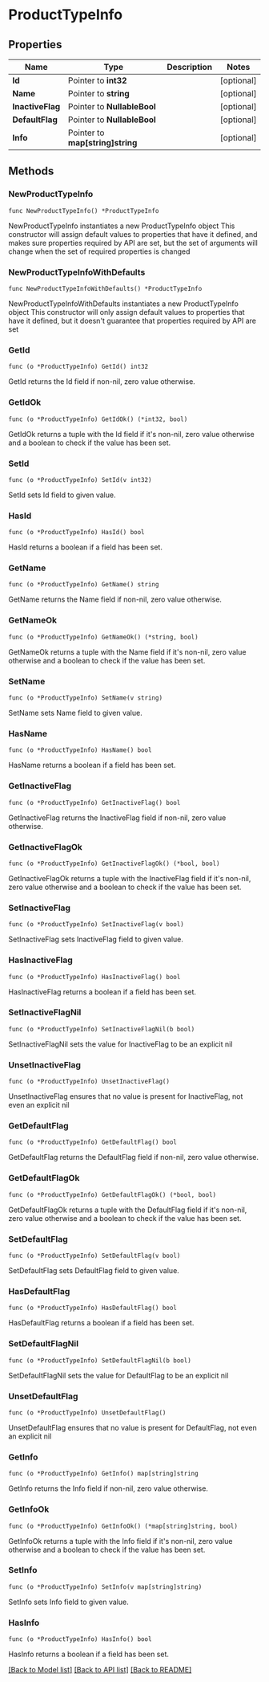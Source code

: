 # ProductTypeInfo

## Properties

Name | Type | Description | Notes
------------ | ------------- | ------------- | -------------
**Id** | Pointer to **int32** |  | [optional] 
**Name** | Pointer to **string** |  | [optional] 
**InactiveFlag** | Pointer to **NullableBool** |  | [optional] 
**DefaultFlag** | Pointer to **NullableBool** |  | [optional] 
**Info** | Pointer to **map[string]string** |  | [optional] 

## Methods

### NewProductTypeInfo

`func NewProductTypeInfo() *ProductTypeInfo`

NewProductTypeInfo instantiates a new ProductTypeInfo object
This constructor will assign default values to properties that have it defined,
and makes sure properties required by API are set, but the set of arguments
will change when the set of required properties is changed

### NewProductTypeInfoWithDefaults

`func NewProductTypeInfoWithDefaults() *ProductTypeInfo`

NewProductTypeInfoWithDefaults instantiates a new ProductTypeInfo object
This constructor will only assign default values to properties that have it defined,
but it doesn't guarantee that properties required by API are set

### GetId

`func (o *ProductTypeInfo) GetId() int32`

GetId returns the Id field if non-nil, zero value otherwise.

### GetIdOk

`func (o *ProductTypeInfo) GetIdOk() (*int32, bool)`

GetIdOk returns a tuple with the Id field if it's non-nil, zero value otherwise
and a boolean to check if the value has been set.

### SetId

`func (o *ProductTypeInfo) SetId(v int32)`

SetId sets Id field to given value.

### HasId

`func (o *ProductTypeInfo) HasId() bool`

HasId returns a boolean if a field has been set.

### GetName

`func (o *ProductTypeInfo) GetName() string`

GetName returns the Name field if non-nil, zero value otherwise.

### GetNameOk

`func (o *ProductTypeInfo) GetNameOk() (*string, bool)`

GetNameOk returns a tuple with the Name field if it's non-nil, zero value otherwise
and a boolean to check if the value has been set.

### SetName

`func (o *ProductTypeInfo) SetName(v string)`

SetName sets Name field to given value.

### HasName

`func (o *ProductTypeInfo) HasName() bool`

HasName returns a boolean if a field has been set.

### GetInactiveFlag

`func (o *ProductTypeInfo) GetInactiveFlag() bool`

GetInactiveFlag returns the InactiveFlag field if non-nil, zero value otherwise.

### GetInactiveFlagOk

`func (o *ProductTypeInfo) GetInactiveFlagOk() (*bool, bool)`

GetInactiveFlagOk returns a tuple with the InactiveFlag field if it's non-nil, zero value otherwise
and a boolean to check if the value has been set.

### SetInactiveFlag

`func (o *ProductTypeInfo) SetInactiveFlag(v bool)`

SetInactiveFlag sets InactiveFlag field to given value.

### HasInactiveFlag

`func (o *ProductTypeInfo) HasInactiveFlag() bool`

HasInactiveFlag returns a boolean if a field has been set.

### SetInactiveFlagNil

`func (o *ProductTypeInfo) SetInactiveFlagNil(b bool)`

 SetInactiveFlagNil sets the value for InactiveFlag to be an explicit nil

### UnsetInactiveFlag
`func (o *ProductTypeInfo) UnsetInactiveFlag()`

UnsetInactiveFlag ensures that no value is present for InactiveFlag, not even an explicit nil
### GetDefaultFlag

`func (o *ProductTypeInfo) GetDefaultFlag() bool`

GetDefaultFlag returns the DefaultFlag field if non-nil, zero value otherwise.

### GetDefaultFlagOk

`func (o *ProductTypeInfo) GetDefaultFlagOk() (*bool, bool)`

GetDefaultFlagOk returns a tuple with the DefaultFlag field if it's non-nil, zero value otherwise
and a boolean to check if the value has been set.

### SetDefaultFlag

`func (o *ProductTypeInfo) SetDefaultFlag(v bool)`

SetDefaultFlag sets DefaultFlag field to given value.

### HasDefaultFlag

`func (o *ProductTypeInfo) HasDefaultFlag() bool`

HasDefaultFlag returns a boolean if a field has been set.

### SetDefaultFlagNil

`func (o *ProductTypeInfo) SetDefaultFlagNil(b bool)`

 SetDefaultFlagNil sets the value for DefaultFlag to be an explicit nil

### UnsetDefaultFlag
`func (o *ProductTypeInfo) UnsetDefaultFlag()`

UnsetDefaultFlag ensures that no value is present for DefaultFlag, not even an explicit nil
### GetInfo

`func (o *ProductTypeInfo) GetInfo() map[string]string`

GetInfo returns the Info field if non-nil, zero value otherwise.

### GetInfoOk

`func (o *ProductTypeInfo) GetInfoOk() (*map[string]string, bool)`

GetInfoOk returns a tuple with the Info field if it's non-nil, zero value otherwise
and a boolean to check if the value has been set.

### SetInfo

`func (o *ProductTypeInfo) SetInfo(v map[string]string)`

SetInfo sets Info field to given value.

### HasInfo

`func (o *ProductTypeInfo) HasInfo() bool`

HasInfo returns a boolean if a field has been set.


[[Back to Model list]](../README.md#documentation-for-models) [[Back to API list]](../README.md#documentation-for-api-endpoints) [[Back to README]](../README.md)


